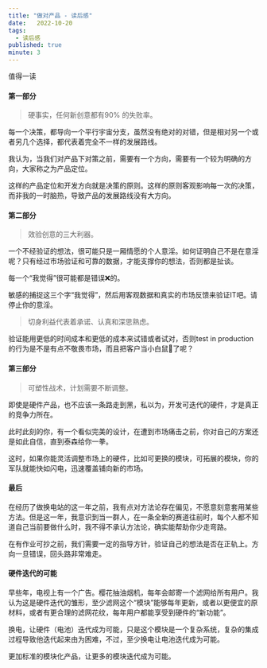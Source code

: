 ```yaml
---
title: "做对产品 - 读后感"
date:   2022-10-20
tags:
  - 读后感
published: true
minute: 3
---
```


值得一读

#### 第一部分

> 硬事实，任何新创意都有90% 的失败率。

每一个决策，都导向一个平行宇宙分支，虽然没有绝对的对错，但是相对另一个或者另几个选择，都代表着完全不一样的发展路线。

我认为，当我们对产品下对策之前，需要有一个方向，需要有一个较为明确的方向，大家称之为产品定位。

这样的产品定位和开发方向就是决策的原则。这样的原则客观影响每一次的决策，而非我的一时脑热，导致产品的发展路线没有大方向。

#### 第二部分

> 效验创意的三大利器。

一个不经验证的想法，很可能只是一厢情愿的个人意淫。如何证明自己不是在意淫呢？只有经过市场验证和可靠的数据，才能支撑你的想法，否则都是扯谈。

每一个“我觉得”很可能都是错误❌️的。

敏感的捕捉这三个字“我觉得”，然后用客观数据和真实的市场反馈来验证IT吧。请停止你的意淫。

> 切身利益代表着承诺、认真和深思熟虑。

验证能用更低的时间成本和更低的成本来试错或者试对，否则test in production 的行为是不是有点不敬畏市场，而且把客户当小白鼠🐁️了呢？

#### 第三部分

> 可塑性战术，计划需要不断调整。

即使是硬件产品，也不应该一条路走到黑，私以为，开发可迭代的硬件，才是真正的竞争力所在。

此时此刻的你，有一个看似完美的设计，在遭到市场痛击之前，你对自己的方案还是如此自信，直到泰森给你一拳。

这时，如果你能灵活调整市场上的硬件，比如可更换的模块，可拓展的模块，你的军队就能快如闪电，迅速覆盖铺向新的市场。

#### 最后

在经历了做换电站的这一年之前，我有点对方法论存在偏见，不愿意刻意套用某些方法。但是这一年，我意识到当一群人，在一条全新的赛道往前时，每个人都不知道自己当前要做什么时，我不得不承认方法论，确实能帮助你少走弯路。

在有作业可抄之前，我们需要一定的指导方针，验证自己的想法是否在正轨上。方向一旦错误，回头路非常难走。

#### 硬件迭代的可能

早些年，电视上有一个广告。樱花抽油烟机，每年会邮寄一个滤网给所有用户。我认为这是硬件迭代的雏形，至少滤网这个“模块”能够每年更新，或者以更便宜的原材料，或者有更合理的滤网花纹，每年用户都能享受到硬件的“新功能”。

换电，让硬件（电池）迭代成为可能，只是这个模块是一个复杂系统，复杂的集成过程导致他迭代起来由为困难，不过，至少换电让电池迭代成为可能。

更加标准的模块化产品，让更多的模块迭代成为可能。